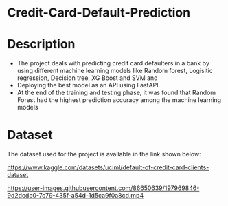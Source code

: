 # Credit-Card-Default-Prediction

# Description

- The project deals with predicting credit card defaulters in a bank by using different machine learning models like Random forest, Logisitic regression, Decision tree, XG Boost and SVM and 
- Deploying the best model as an API using FastAPI. 
- At the end of the training and testing phase, it was found that Random Forest had the highest prediction accuracy among the machine learning models

# Dataset
The dataset used for the project is available in the link shown below:

https://www.kaggle.com/datasets/uciml/default-of-credit-card-clients-dataset



https://user-images.githubusercontent.com/86650639/197969846-9d2dcdc0-7c79-435f-a54d-1d5ca9f0a8cd.mp4

